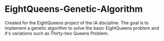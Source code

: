 # EightQueens-Genetic-Algorithm
Created for the EightQueens project of the IA discipline. The goal is to implement a genetic algorithm to solve the basic EightQueens problem and it's variations such as Thirty-two Queens Problem.
